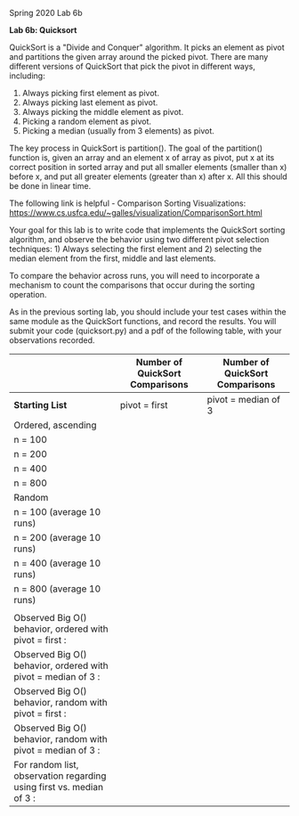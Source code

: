 Spring 2020 Lab 6b

**Lab 6b: Quicksort**

QuickSort is a "Divide and Conquer" algorithm. It picks an element as pivot and partitions the given array around the picked pivot. There are many different versions of QuickSort that pick the pivot in different ways, including:

1. Always picking first element as pivot.
2. Always picking last element as pivot.
3. Always picking the middle element as pivot.
4. Picking a random element as pivot.
5. Picking a median (usually from 3 elements) as pivot.

The key process in QuickSort is partition(). The goal of the partition() function is, given an array and an element x of array as pivot, put x at its correct position in sorted array and put all smaller elements (smaller than x) before x, and put all greater elements (greater than x) after x. All this should be done in linear time.

The following link is helpful - Comparison Sorting Visualizations: https://www.cs.usfca.edu/~galles/visualization/ComparisonSort.html

Your goal for this lab is to write code that implements the QuickSort sorting algorithm, and observe the behavior using two different pivot selection techniques: 1) Always selecting the first element and 2) selecting the median element from the first, middle and last elements.

To compare the behavior across runs, you will need to incorporate a mechanism to count the comparisons that occur during the sorting operation.

As in the previous sorting lab, you should include your test cases within the same module as the QuickSort functions, and record the results. You will submit your code (quicksort.py) and a pdf of the following table, with your observations recorded.

|   | **Number of QuickSort Comparisons** | **Number of QuickSort Comparisons** |
| --- | --- | --- |
| **Starting List** | pivot = first | pivot = median of 3 |
| Ordered, ascending |   |   |
| n = 100 |   |   |
| n = 200 |   |   |
| n = 400 |   |   |
| n = 800 |   |   |
| Random |   |   |
| n = 100 (average 10 runs) |   |   |
| n = 200 (average 10 runs) |   |   |
| n = 400 (average 10 runs) |   |   |
| n = 800 (average 10 runs) |   |   |
|   |   |   |
| Observed Big O() behavior, ordered with pivot = first : |
| Observed Big O() behavior, ordered with pivot = median of 3 : |
| Observed Big O() behavior, random with pivot = first : |
| Observed Big O() behavior, random with pivot = median of 3 : |
| For random list, observation regarding using first vs. median of 3 : |
